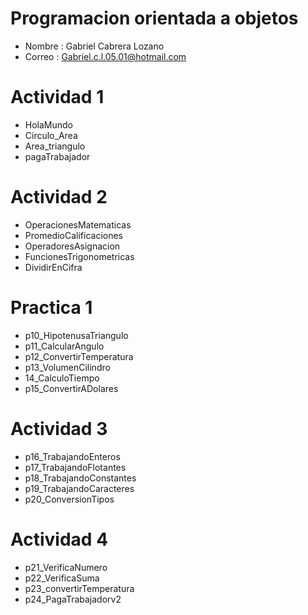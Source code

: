 # Programacion orientada a objetos

- Nombre : Gabriel Cabrera Lozano
- Correo : Gabriel.c.l.05.01@hotmail.com

 # Actividad 1 
 - HolaMundo
 - Circulo_Area
 - Area_triangulo
 - pagaTrabajador

 # Actividad 2 
 - OperacionesMatematicas
 - PromedioCalificaciones
 - OperadoresAsignacion
 - FuncionesTrigonometricas
 - DividirEnCifra

 # Practica 1  
 - p10_HipotenusaTriangulo
 - p11_CalcularAngulo
 - p12_ConvertirTemperatura
 - p13_VolumenCilindro
 - 14_CalculoTiempo
 - p15_ConvertirADolares

 # Actividad 3
 - p16_TrabajandoEnteros
 - p17_TrabajandoFlotantes
 - p18_TrabajandoConstantes
 - p19_TrabajandoCaracteres
 - p20_ConversionTipos

# Actividad 4
 - p21_VerificaNumero
 - p22_VerificaSuma 
 - p23_convertirTemperatura
 - p24_PagaTrabajadorv2
